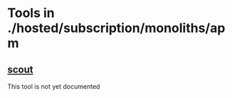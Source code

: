 # Tools in ./hosted/subscription/monoliths/apm
## [scout](scout.md)
This tool is not yet documented
